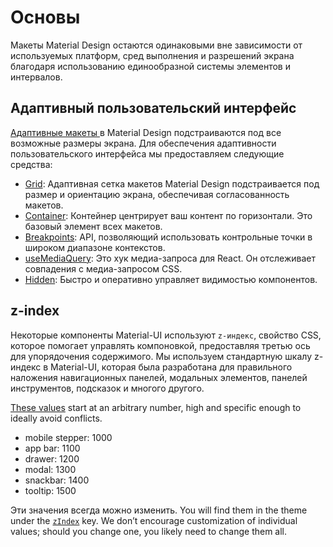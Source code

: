# Основы

<p class="description">Макеты Material Design остаются одинаковыми вне зависимости от используемых платформ, сред выполнения и разрешений экрана благодаря использованию единообразной системы элементов и интервалов.</p>

## Адаптивный пользовательский интерфейс

[ Адаптивные макеты ](https://material.io/design/layout/responsive-layout-grid.html) в Material Design подстраиваются под все возможные размеры экрана. Для обеспечения адаптивности пользовательского интерфейса мы предоставляем следующие средства:

- [Grid](/layout/grid/): Адаптивная сетка макетов Material Design подстраивается под размер и ориентацию экрана, обеспечивая согласованность макетов.
- [Container](/layout/container/): Контейнер центрирует ваш контент по горизонтали. Это базовый элемент всех макетов.
- [Breakpoints](/layout/breakpoints/): API, позволяющий использовать контрольные точки в широком диапазоне контекстов.
- [useMediaQuery](/layout/use-media-query/): Это хук медиа-запроса для React. Он отслеживает совпадения с медиа-запросом CSS.
- [Hidden](/layout/hidden/): Быстро и оперативно управляет видимостью компонентов.

## z-index

Некоторые компоненты Material-UI используют `z-индекс`, свойство CSS, которое помогает управлять компоновкой, предоставляя третью ось для упорядочения содержимого. Мы используем стандартную шкалу z-индекс в Material-UI, которая была разработана для правильного наложения навигационных панелей, модальных элементов, панелей инструментов, подсказок и многого другого.

[These values](https://github.com/mui-org/material-ui/blob/next/packages/material-ui/src/styles/zIndex.js) start at an arbitrary number, high and specific enough to ideally avoid conflicts.

- mobile stepper: 1000
- app bar: 1100
- drawer: 1200
- modal: 1300
- snackbar: 1400
- tooltip: 1500

Эти значения всегда можно изменить. You will find them in the theme under the [`zIndex`](/customization/default-theme/?expend-path=$.zIndex) key. We don’t encourage customization of individual values; should you change one, you likely need to change them all.